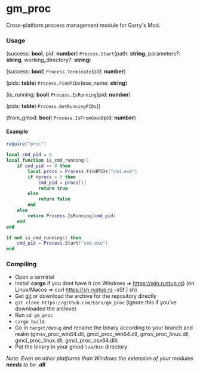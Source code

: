 # gm_proc
Cross-platform process management module for Garry's Mod.

### Usage
(success: **bool**, pid: **number**) `Process.Start`(path: **string**, parameters?: **string**, working_directory?: **string**)

(success: **bool**) `Process.Terminate`(pid: **number**)

(pids: **table**) `Process.FindPIDs`(exe_name: **string**)

(is_running: **bool**) `Process.IsRunning`(pid: **number**)

(pids: **table**) `Process.GetRunningPIDs`()

(from_gmod: **bool**) `Process.IsFromGmod`(pid: **number**)

#### Example
```lua
require("proc")

local cmd_pid = 0
local function is_cmd_running()
	if cmd_pid == 0 then
		local procs = Process.FindPIDs("cmd.exe")
		if #procs > 0 then
			cmd_pid = procs[1]
			return true
		else
			return false
		end
	else
		return Process.IsRunning(cmd_pid)
	end
end

if not is_cmd_running() then
	cmd_pid = Process.Start("cmd.exe")
end
```

### Compiling
- Open a terminal
- Install **cargo** if you dont have it (on Windows => https://win.rustup.rs) (on Linux/Macos => curl https://sh.rustup.rs -sSf | sh)
- Get [git](https://git-scm.com/downloads) or download the archive for the repository directly
- `git clone https://github.com/Earu/gm_proc` (ignore this if you've downloaded the archive)
- Run `cd gm_proc`
- `cargo build`
- Go in `target/debug` and rename the binary according to your branch and realm (gmsv_proc_win64.dll, gmcl_proc_win64.dll, gmsv_proc_linux.dll, gmcl_proc_linux.dll, gmcl_proc_osx64.dll)
- Put the binary in your gmod `lua/bin` directory

*Note: Even on other platforms than Windows the extension of your modules **needs** to be **.dll***

